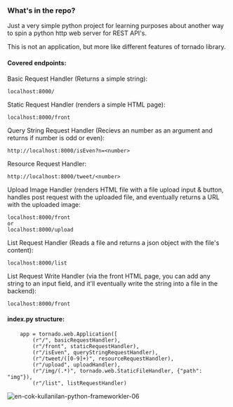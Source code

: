 <h3>What's in the repo?</h3>

<p>Just a very simple python project for learning purposes about another way to spin a python http web server for REST API's.</p>
</p>This is not an application, but more like different features of tornado library.</p>

<h4>Covered endpoints:</h4>

Basic Request Handler (Returns a simple string):
```
localhost:8000/
```
Static Request Handler (renders a simple HTML page):
```
localhost:8000/front
```
Query String Request Handler (Recievs an number as an argument and returns if number is odd or even):
```
http://localhost:8000/isEven?n=<number>
```
Resource Request Handler:
```
http://localhost:8000/tweet/<number>
```
Upload Image Handler (renders HTML file with a file upload input & button, handles post request with the uploaded file, and eventually returns a URL with the uploaded image:
```
localhost:8000/front
or
localhost:8000/upload
```
List Request Handler (Reads a file and returns a json object with the file's content):
```
localhost:8000/list
```
List Request Write Handler (via the front HTML page, you can add any string to an input field, and it'll eventually write the string into a file in the backend):
```
localhost:8000/front
```


<h4>index.py structure:</h4>

```
    app = tornado.web.Application([
        (r"/", basicRequestHandler),
        (r"/front", staticRequestHandler),
        (r"/isEven", queryStringRequestHandler),
        (r"/tweet/([0-9]+)", resourceRequestHandler),
        (r"/upload", uploadHandler),
        (r"/img/(.*)", tornado.web.StaticFileHandler, {"path": "img"}),
        (r"/list", listRequestHandler)
```

![en-cok-kullanilan-python-frameworkler-06](https://user-images.githubusercontent.com/83350680/179785420-591992df-204d-4307-9186-b87a4bb34419.jpeg)

